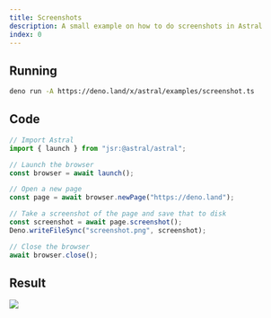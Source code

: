 ```yaml
---
title: Screenshots
description: A small example on how to do screenshots in Astral
index: 0
---
```


## Running

```bash
deno run -A https://deno.land/x/astral/examples/screenshot.ts
```

## Code

```ts
// Import Astral
import { launch } from "jsr:@astral/astral";

// Launch the browser
const browser = await launch();

// Open a new page
const page = await browser.newPage("https://deno.land");

// Take a screenshot of the page and save that to disk
const screenshot = await page.screenshot();
Deno.writeFileSync("screenshot.png", screenshot);

// Close the browser
await browser.close();
```

## Result

<img src="/examples/screenshot.png">
